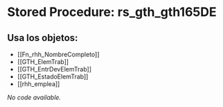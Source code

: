 # Stored Procedure: rs_gth_gth165DE

## Usa los objetos:
- [[Fn_rhh_NombreCompleto]]
- [[GTH_ElemTrab]]
- [[GTH_EntrDevElemTrab]]
- [[GTH_EstadoElemTrab]]
- [[rhh_emplea]]

*No code available.*
